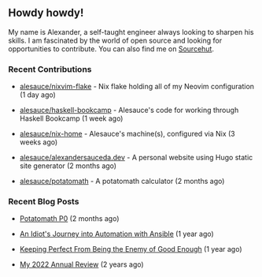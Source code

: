 ## Howdy howdy!

My name is Alexander, a self-taught engineer always looking to sharpen his skills. I am fascinated by the world of open source and looking for opportunities to contribute. You can also find me on [Sourcehut](https://sr.ht/~crow-magnon/).

### Recent Contributions

- [alesauce/nixvim-flake](https://github.com/alesauce/nixvim-flake) - Nix flake holding all of my Neovim configuration (1 day ago)

- [alesauce/haskell-bookcamp](https://github.com/alesauce/haskell-bookcamp) - Alesauce&#39;s code for working through Haskell Bookcamp (1 week ago)

- [alesauce/nix-home](https://github.com/alesauce/nix-home) - Alesauce&#39;s machine(s), configured via Nix (3 weeks ago)

- [alesauce/alexandersauceda.dev](https://github.com/alesauce/alexandersauceda.dev) - A personal website using Hugo static site generator (2 months ago)

- [alesauce/potatomath](https://github.com/alesauce/potatomath) - A potatomath calculator (2 months ago)


### Recent Blog Posts

 - [Potatomath P0](https://alexandersauceda.dev/posts/potatomath-p0/) (2 months ago)

 - [An Idiot&#39;s Journey into Automation with Ansible](https://alexandersauceda.dev/posts/creating-ansible-homelab-roles/) (1 year ago)

 - [Keeping Perfect From Being the Enemy of Good Enough](https://alexandersauceda.dev/posts/perfect-as-enemy/) (1 year ago)

 - [My 2022 Annual Review](https://alexandersauceda.dev/posts/annual-review/) (2 years ago)

